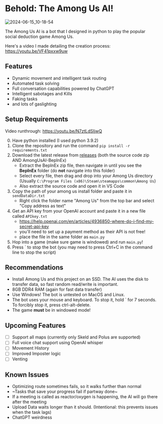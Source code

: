 # Behold: The Among Us AI!

![2024-06-15_10-18-54](https://github.com/TimShaw1/Among-Us-AI/assets/70497517/a7892d57-0d94-45da-b4a5-1658bd4647f1)

The Among Us AI is a bot that I designed in python to play the popular social deduction game Among Us. 

Here's a video I made detailing the creation process: https://youtu.be/VF41pxxw9uw

## Features
- Dynamic movement and intelligent task routing
- Automated task solving
- Full conversation capabilities powered by ChatGPT
- Intelligent sabotages and Kills
- Faking tasks
- and lots of gaslighting

## Setup Requirements
Video runthrough: https://youtu.be/N7ztLdSIjwQ

0. Have python installed (I used python 3.9.2)
1. Clone the repository and run the command `pip install -r requirements.txt`
2. Download the latest release from [releases](https://github.com/TimShaw1/Among-Us-AI/releases/latest) (both the source code zip AND AmongUsAI-BepInEx)
    - Extract the BepInEx zip file, then navigate in until you see the **BepInEx** folder (do **not** navigate into this folder)
    - Select every file, then drag and drop into your Among Us directory (Usually `C:\Program Files (x86)\Steam\steamapps\common\Among Us`)
    - Also extract the source code and open it in VS Code
3. Copy the path of your among us install folder and paste it in `sendDataDir.txt`
    - Right click the folder name "Among Us" from the top bar and select "Copy address as text"
4. Get an API key from your OpenAI account and paste it in a new file called `APIkey.txt`
    - https://help.openai.com/en/articles/4936850-where-do-i-find-my-secret-api-key
    - you'll need to set up a payment method as their API is not free!
    - place the file in the same folder as `main.py`
5. Hop into a game (make sure game is windowed) and run `main.py`!
6. Press ` to stop the bot (you may need to press Ctrl+C in the command line to stop the script)

## Recommendations
- Install Among Us and this project on an SSD. The AI uses the disk to transfer data, so fast random read/write is important.
- 8GB DDR4 RAM (again for fast data transfer)
- Use Windows! The bot is untested on MacOS and Linux.
- The bot uses your mouse and keyboard. To stop it, hold ` for 7 seconds. To forcibly stop it, press ctrl-alt-delete.
- The game **must** be in windowed mode!

## Upcoming Features
- [ ] Support all maps (currently only Skeld and Polus are supported)
- [ ] Full voice chat support using OpenAI whisper
- [ ] Movement History
- [ ] Improved Imposter logic
- [ ] Venting

## Known Issues
- Optimizing route sometimes fails, so it walks further than normal
- ~Tasks that save your progress fail if partway done~
- If a meeting is called as reactor/oxygen is happening, the AI will go there after the meeting
- Upload Data waits longer than it should. (Intentional: this prevents issues when the task lags)
- ChatGPT weirdness
